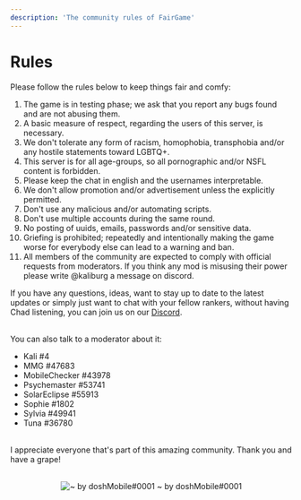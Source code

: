 ```yaml
---
description: 'The community rules of FairGame'
---
```


# Rules

Please follow the rules below to keep things fair and comfy:

1. The game is in testing phase; we ask that you report any bugs found and are not abusing them.
2. A basic measure of respect, regarding the users of this server, is necessary.
3. We don't tolerate any form of racism, homophobia, transphobia and/or any hostile statements toward LGBTQ+.
4. This server is for all age-groups, so all pornographic and/or NSFL content is forbidden.
5. Please keep the chat in english and the usernames interpretable.
6. We don't allow promotion and/or advertisement unless the explicitly permitted.
7. Don't use any malicious and/or automating scripts.
8. Don't use multiple accounts during the same round.
9. No posting of uuids, emails, passwords and/or sensitive data.
10. Griefing is prohibited; repeatedly and intentionally making the game worse for everybody else can lead to a warning
    and ban.
11. All members of the community are expected to comply with official requests from moderators. If you think any mod is
    misusing their power please write @kaliburg a message on discord.

If you have any questions, ideas, want to stay up to date to the latest updates or simply just want to chat with your
fellow rankers, without having Chad listening, you can join us on our
<a href="https://discord.gg/ThKzCknfFr" target="_blank">Discord</a>.

<br/>
You can also talk to a moderator about it:

- Kali #4
- MMG #47683
- MobileChecker #43978
- Psychemaster #53741
- SolarEclipse #55913
- Sophie #1802
- Sylvia #49941
- Tuna #36780

<br/>
I appreciate everyone that's part of this amazing community. Thank you and have a grape!
<br/><br/>

<p align="center">
<img src="/img/grapeDoodle.png" alt="~ by doshMobile#0001" title="Take a grape :)"/>
~ by doshMobile#0001
</p>
